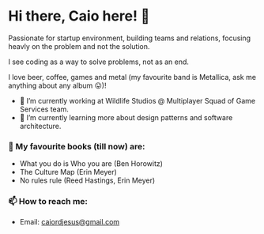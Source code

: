 # Hi there, Caio here! 👋
Passionate for startup environment, building teams and relations, focusing heavly on the problem and not the solution.

I see coding as a way to solve problems, not as an end.

I love beer, coffee, games and metal (my favourite band is Metallica, ask me anything about any album 😛)!

- 💼 I’m currently working at Wildlife Studios @ Multiplayer Squad of Game Services team. 
- 🌱 I’m currently learning more about design patterns and software architecture.

### 📖 My favourite books (till now) are:
- What you do is Who you are (Ben Horowitz)
- The Culture Map (Erin Meyer)
- No rules rule (Reed Hastings, Erin Meyer)


### 📫 How to reach me:
- Email: caiordjesus@gmail.com


<!--
**caiordjesus/caiordjesus** is a ✨ _special_ ✨ repository because its `README.md` (this file) appears on your GitHub profile.

Here are some ideas to get you started:

- 🔭 I’m currently working on ...
- 🌱 I’m currently learning ...
- 👯 I’m looking to collaborate on ...
- 🤔 I’m looking for help with ...
- 💬 Ask me about ...
- 📫 How to reach me: ...
- 😄 Pronouns: ...
- ⚡ Fun fact: ...
-->
